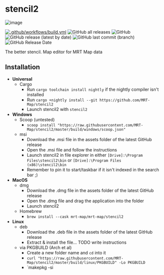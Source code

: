 # stencil2

![image](https://user-images.githubusercontent.com/61975820/197353273-73204a75-7ee3-410c-9d96-3a1d77fd8786.png)

[![.github/workflows/build.yml](https://github.com/MRT-Map/stencil2/actions/workflows/build.yml/badge.svg?branch=master)](https://github.com/MRT-Map/stencil2/actions/workflows/build.yml)
![GitHub all releases](https://img.shields.io/github/downloads/MRT-Map/stencil2/total)
![GitHub](https://img.shields.io/github/license/MRT-Map/stencil2)
![GitHub release (latest by date)](https://img.shields.io/github/v/release/MRT-Map/stencil2)
![GitHub last commit (branch)](https://img.shields.io/github/last-commit/MRT-Map/stencil2/dev)
![GitHub Release Date](https://img.shields.io/github/release-date/MRT-Map/stencil2)

The better stencil. Map editor for MRT Map data

## Installation
* **Universal**
  * Cargo
    * Run `cargo toolchain install nightly` if the nightly compiler isn't installed
    * Run `cargo +nightly install --git https://github.com/MRT-Map/stencil2`
    * Launch stencil2 with `stencil2`
* **Windows**
  * Scoop (untested)
    * `scoop install "https://raw.githubusercontent.com/MRT-Map/stencil2/master/build/windows/scoop.json"`
  * msi
    * Download the .msi file in the assets folder of the latest GitHub release
    * Open the .msi file and follow the instructions
    * Launch stencil2 in file explorer in either `[Drive]:\Program Files\stencil2\bin` or `[Drive]:\Program Files (x86)\stencil2\bin`
    * Remember to pin it to start/taskbar if it isn't indexed in the search bar ;)
* **MacOS**
  * dmg
    * Download the .dmg file in the assets folder of the latest GitHub release
    * Open the .dmg file and drag the application into the folder
    * Launch stencil2
  * Homebrew
    * `brew install --cask mrt-map/mrt-map/stencil2`
* **Linux**
  * deb
    * Download the .deb file in the assets folder of the latest GitHub release
    * Extract & install the file... TODO write instructions
  * via PKGBUILD (Arch et al)
    * Create a new folder name and `cd` into it
    * `curl "https://raw.githubusercontent.com/MRT-Map/stencil2/master/build/linux/PKGBUILD" -Lo PKGBUILD`
    * `makepkg -si
